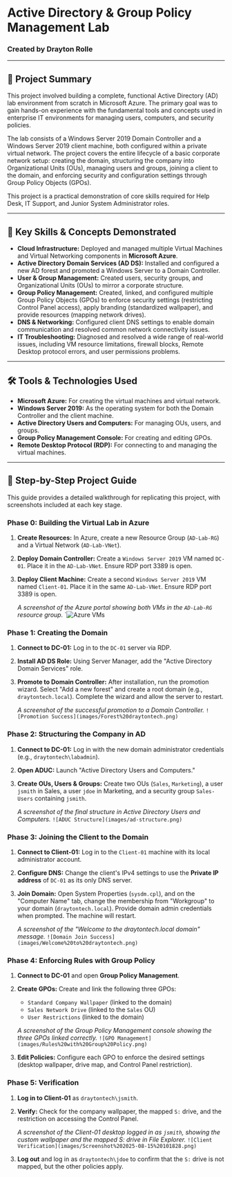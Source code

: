 # Active Directory & Group Policy Management Lab

### Created by Drayton Rolle

---

## 📝 Project Summary

This project involved building a complete, functional Active Directory (AD) lab environment from scratch in Microsoft Azure. The primary goal was to gain hands-on experience with the fundamental tools and concepts used in enterprise IT environments for managing users, computers, and security policies.

The lab consists of a Windows Server 2019 Domain Controller and a Windows Server 2019 client machine, both configured within a private virtual network. The project covers the entire lifecycle of a basic corporate network setup: creating the domain, structuring the company into Organizational Units (OUs), managing users and groups, joining a client to the domain, and enforcing security and configuration settings through Group Policy Objects (GPOs).

This project is a practical demonstration of core skills required for Help Desk, IT Support, and Junior System Administrator roles.

---

## 🚀 Key Skills & Concepts Demonstrated

* **Cloud Infrastructure:** Deployed and managed multiple Virtual Machines and Virtual Networking components in **Microsoft Azure**.
* **Active Directory Domain Services (AD DS):** Installed and configured a new AD forest and promoted a Windows Server to a Domain Controller.
* **User & Group Management:** Created users, security groups, and Organizational Units (OUs) to mirror a corporate structure.
* **Group Policy Management:** Created, linked, and configured multiple Group Policy Objects (GPOs) to enforce security settings (restricting Control Panel access), apply branding (standardized wallpaper), and provide resources (mapping network drives).
* **DNS & Networking:** Configured client DNS settings to enable domain communication and resolved common network connectivity issues.
* **IT Troubleshooting:** Diagnosed and resolved a wide range of real-world issues, including VM resource limitations, firewall blocks, Remote Desktop protocol errors, and user permissions problems.

---

## 🛠️ Tools & Technologies Used

* **Microsoft Azure:** For creating the virtual machines and virtual network.
* **Windows Server 2019:** As the operating system for both the Domain Controller and the client machine.
* **Active Directory Users and Computers:** For managing OUs, users, and groups.
* **Group Policy Management Console:** For creating and editing GPOs.
* **Remote Desktop Protocol (RDP):** For connecting to and managing the virtual machines.

---

## 📖 Step-by-Step Project Guide

This guide provides a detailed walkthrough for replicating this project, with screenshots included at each key stage.

### Phase 0: Building the Virtual Lab in Azure

1.  **Create Resources:** In Azure, create a new Resource Group (`AD-Lab-RG`) and a Virtual Network (`AD-Lab-VNet`).
2.  **Deploy Domain Controller:** Create a `Windows Server 2019` VM named `DC-01`. Place it in the `AD-Lab-VNet`. Ensure RDP port 3389 is open.
3.  **Deploy Client Machine:** Create a second `Windows Server 2019` VM named `Client-01`. Place it in the same `AD-Lab-VNet`. Ensure RDP port 3389 is open.

    *A screenshot of the Azure portal showing both VMs in the `AD-Lab-RG` resource group.*
    `![Azure VMs](AD-Lab%20Resource%20Group.png)

### Phase 1: Creating the Domain

1.  **Connect to DC-01:** Log in to the `DC-01` server via RDP.
2.  **Install AD DS Role:** Using Server Manager, add the "Active Directory Domain Services" role.
3.  **Promote to Domain Controller:** After installation, run the promotion wizard. Select "Add a new forest" and create a root domain (e.g., `draytontech.local`). Complete the wizard and allow the server to restart.

    *A screenshot of the successful promotion to a Domain Controller.*
    `![Promotion Success](images/Forest%20draytontech.png)`

### Phase 2: Structuring the Company in AD

1.  **Connect to DC-01:** Log in with the new domain administrator credentials (e.g., `draytontech\labadmin`).
2.  **Open ADUC:** Launch "Active Directory Users and Computers."
3.  **Create OUs, Users & Groups:** Create two OUs (`Sales`, `Marketing`), a user `jsmith` in Sales, a user `jdoe` in Marketing, and a security group `Sales-Users` containing `jsmith`.

    *A screenshot of the final structure in Active Directory Users and Computers.*
    `![ADUC Structure](images/ad-structure.png)`

### Phase 3: Joining the Client to the Domain

1.  **Connect to Client-01:** Log in to the `Client-01` machine with its local administrator account.
2.  **Configure DNS:** Change the client's IPv4 settings to use the **Private IP address** of `DC-01` as its only DNS server.
3.  **Join Domain:** Open System Properties (`sysdm.cpl`), and on the "Computer Name" tab, change the membership from "Workgroup" to your domain (`draytontech.local`). Provide domain admin credentials when prompted. The machine will restart.

    *A screenshot of the "Welcome to the draytontech.local domain" message.*
    `![Domain Join Success](images/Welcome%20to%20draytontech.png)`

### Phase 4: Enforcing Rules with Group Policy

1.  **Connect to DC-01** and open **Group Policy Management**.
2.  **Create GPOs:** Create and link the following three GPOs:
    * `Standard Company Wallpaper` (linked to the domain)
    * `Sales Network Drive` (linked to the `Sales` OU)
    * `User Restrictions` (linked to the domain)

    *A screenshot of the Group Policy Management console showing the three GPOs linked correctly.*
    `![GPO Management](images/Rules%20with%20Group%20Policy.png)`

3.  **Edit Policies:** Configure each GPO to enforce the desired settings (desktop wallpaper, drive map, and Control Panel restriction).

### Phase 5: Verification

1.  **Log in to Client-01** as `draytontech\jsmith`.
2.  **Verify:** Check for the company wallpaper, the mapped `S:` drive, and the restriction on accessing the Control Panel.

    *A screenshot of the Client-01 desktop logged in as `jsmith`, showing the custom wallpaper and the mapped S: drive in File Explorer.*
    `![Client Verification](images/Screenshot%202025-08-15%20101828.png)`

3.  **Log out** and log in as `draytontech\jdoe` to confirm that the `S:` drive is not mapped, but the other policies apply.
